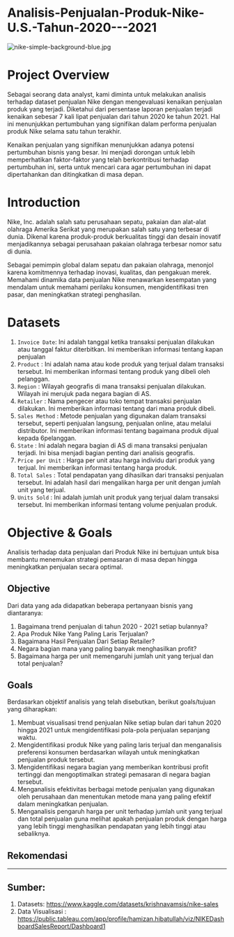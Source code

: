 # Analisis-Penjualan-Produk-Nike-U.S.-Tahun-2020---2021

![nike-simple-background-blue.jpg](https://github.com/ham407/Analisis-Penjualan-Produk-Nike-U.S.-Tahun-2020---2021/blob/main/img/nike-simple-background-blue.jpg)

# Project Overview
Sebagai seorang data analyst, kami diminta untuk melakukan analisis terhadap dataset penjualan Nike dengan mengevaluasi kenaikan penjualan produk yang terjadi. Diketahui dari persentase laporan penjualan terjadi kenaikan sebesar 7 kali lipat penjualan dari tahun 2020 ke tahun 2021. Hal ini menunjukkan pertumbuhan yang signifikan dalam performa penjualan produk Nike selama satu tahun terakhir.

Kenaikan penjualan yang signifikan menunjukkan adanya potensi pertumbuhan bisnis yang besar. Ini menjadi dorongan untuk lebih memperhatikan faktor-faktor yang telah berkontribusi terhadap pertumbuhan ini, serta untuk mencari cara agar pertumbuhan ini dapat dipertahankan dan ditingkatkan di masa depan.

# Introduction
Nike, Inc. adalah salah satu perusahaan sepatu, pakaian dan alat-alat olahraga Amerika Serikat yang merupakan salah satu yang terbesar di dunia. Dikenal karena produk-produk berkualitas tinggi dan desain inovatif menjadikannya sebagai perusahaan pakaian olahraga terbesar nomor satu di dunia.

Sebagai pemimpin global dalam sepatu dan pakaian olahraga, menonjol karena komitmennya terhadap inovasi, kualitas, dan pengakuan merek. Memahami dinamika data penjualan Nike menawarkan kesempatan yang mendalam untuk memahami perilaku konsumen, mengidentifikasi tren pasar, dan meningkatkan strategi penghasilan.

# Datasets
1. `Invoice Date`: Ini adalah tanggal ketika transaksi penjualan dilakukan atau tanggal faktur diterbitkan. Ini memberikan informasi tentang kapan penjualan  
2. `Product` : Ini adalah nama atau kode produk yang terjual dalam transaksi tersebut. Ini memberikan informasi tentang produk yang dibeli oleh pelanggan. 
3. `Region` : Wilayah geografis di mana transaksi penjualan dilakukan. Wilayah ini merujuk pada negara bagian di AS. 
4. `Retailer` : Nama pengecer atau toko tempat transaksi penjualan dilakukan. Ini memberikan informasi tentang dari mana produk dibeli. 
5. `Sales Method` : Metode penjualan yang digunakan dalam transaksi tersebut, seperti penjualan langsung, penjualan online, atau melalui distributor. Ini memberikan informasi tentang bagaimana produk dijual kepada 6pelanggan. 
7. `State` : Ini adalah negara bagian di AS di mana transaksi penjualan terjadi. Ini bisa menjadi bagian penting dari analisis geografis. 
8. `Price per Unit` : Harga per unit atau harga individu dari produk yang terjual. Ini memberikan informasi tentang harga produk. 
9. `Total Sales` : Total pendapatan yang dihasilkan dari transaksi penjualan tersebut. Ini adalah hasil dari mengalikan harga per unit dengan jumlah unit yang terjual. 
10. `Units Sold` : Ini adalah jumlah unit produk yang terjual dalam transaksi tersebut. Ini memberikan informasi tentang volume penjualan produk.

# Objective & Goals
Analisis terhadap data penjualan dari Produk Nike ini bertujuan untuk bisa membantu menemukan strategi pemasaran di masa depan hingga meningkatkan penjualan secara optimal.

## Objective
Dari data yang ada didapatkan beberapa pertanyaan bisnis yang diantaranya:
1. Bagaimana trend penjualan di tahun 2020 - 2021 setiap bulannya?
2. Apa Produk Nike Yang Paling Laris Terjualan?
3. Bagaimana Hasil Penjualan Dari Setiap Retailer?
4. Negara bagian mana yang paling banyak menghasilkan profit?
5. Bagaimana harga per unit memengaruhi jumlah unit yang terjual dan total penjualan?

## Goals
Berdasarkan objektif analisis yang telah disebutkan, berikut goals/tujuan yang diharapkan:
1. Membuat visualisasi trend penjualan Nike setiap bulan dari tahun 2020 hingga 2021 untuk mengidentifikasi pola-pola penjualan sepanjang waktu.
2. Mengidentifikasi produk Nike yang paling laris terjual dan menganalisis preferensi konsumen berdasarkan wilayah untuk meningkatkan penjualan produk tersebut.
3. Mengidentifikasi negara bagian yang memberikan kontribusi profit tertinggi dan mengoptimalkan strategi pemasaran di negara bagian tersebut.
4. Menganalisis efektivitas berbagai metode penjualan yang digunakan oleh perusahaan dan menentukan metode mana yang paling efektif dalam meningkatkan penjualan.
5. Menganalisis pengaruh harga per unit terhadap jumlah unit yang terjual dan total penjualan guna melihat apakah penjualan produk dengan harga yang lebih tinggi menghasilkan pendapatan yang lebih tinggi atau sebaliknya.

## Rekomendasi
---
## Sumber:
1. Datasets: https://www.kaggle.com/datasets/krishnavamsis/nike-sales
2. Data Visualisasi : https://public.tableau.com/app/profile/hamizan.hibatullah/viz/NIKEDashboardSalesReport/Dashboard1

